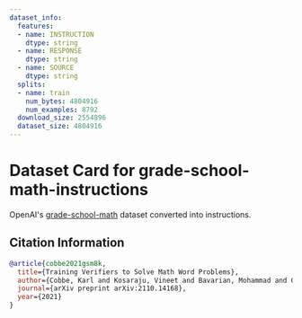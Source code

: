 ```yaml
---
dataset_info:
  features:
  - name: INSTRUCTION
    dtype: string
  - name: RESPONSE
    dtype: string
  - name: SOURCE
    dtype: string
  splits:
  - name: train
    num_bytes: 4804916
    num_examples: 8792
  download_size: 2554896
  dataset_size: 4804916
---
```

# Dataset Card for grade-school-math-instructions

OpenAI's [grade-school-math](https://github.com/openai/grade-school-math) dataset converted into instructions.

## Citation Information
```bibtex
@article{cobbe2021gsm8k,
  title={Training Verifiers to Solve Math Word Problems},
  author={Cobbe, Karl and Kosaraju, Vineet and Bavarian, Mohammad and Chen, Mark and Jun, Heewoo and Kaiser, Lukasz and Plappert, Matthias and Tworek, Jerry and Hilton, Jacob and Nakano, Reiichiro and Hesse, Christopher and Schulman, John},
  journal={arXiv preprint arXiv:2110.14168},
  year={2021}
}
```